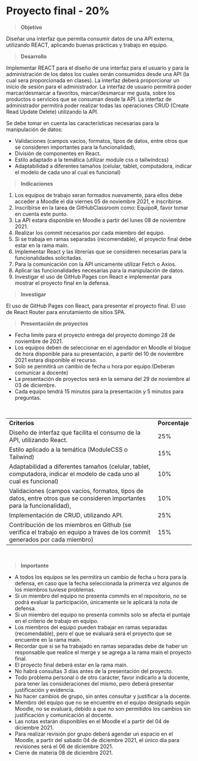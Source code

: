 # Proyecto final - 20% 

> **Objetivo**

Diseñar una interfaz que permita consumir datos de una API externa, utilizando REACT, aplicando buenas prácticas y trabajo en equipo. 

> **Desarrollo** 

Implementar REACT  para el diseño de una interfaz para el usuario y para la administración de los datos los cuales serán consumidos desde una API (la cual sera proporcionada en clases). 
La interfaz deberá proporcionar un inicio de sesión para el administrador.
La interfaz de usuario permitirá poder marcar/desmarcar a favoritos, marcar/desmarcar me gusta, sobre los productos o servicios que se consuman desde la API. 
La interfaz de administrador permitirá poder realizar todas las operaciones CRUD (Create Read Update Delete)  utilizando la API. 


Se debe tomar en cuenta las características necesarias para la manipulación de datos: 
* Validaciones (campos vacíos, formatos, tipos de datos, entre otros que se consideren importantes para la funcionalidad), 
* División de componentes en React. 
* Estilo adaptado a la temática (utilizar module css o tailwindcss)
* Adaptabilidad a diferentes tamaños (celular, tablet, computadora, indicar el modelo de cada uno al cual es funcional) 


> **Indicaciones**

1. Los equipos de trabajo seran formados nuevamente, para ellos debe acceder a Moodle el dia viernes 05 de noviembre 2021, e inscribirse.
2. Inscribirse en la tarea de GitHubClassroom como: Equipo#, favor tomar en cuenta este punto.
3. La API estara disponible en Moodle a partir del lunes 08 de noviembre 2021.
4. Realizar los commit necesarios por cada miembro del equipo. 
5. Si se trabaja en ramas separadas (recomendable), el proyecto final debe estar en la rama main.
6. Implementar React y las librerías que se consideren necesarias para la funcionalidades solicitadas.
7. Para la comunicación con la API unicamente utilizar Fetch o Axios.
8. Aplicar las funcionalidades necesarias para la manipulación de datos. 
9. Investigar el uso de GitHub Pages con React e implementar para mostrar el proyecto final en la defensa. 


> **Investigar**

El uso de GitHub Pages con React, para presentar el proyecto final. 
El uso de React Router para enrutamiento de sitios SPA.

> **Presentación de proyectos**

* Fecha limite para el proyecto entrega del proyecto domingo 28 de   noviembre de 2021.
* Los equipos deben de seleccionar en el agendador en Moodle el bloque de hora disponible para su presentación, a partir del 10 de noviembre 2021 estara disponible el recurso.
* Solo se permitirá un cambio de fecha u hora por equipo.(Deberan comunicar a docente)
* La presentación de proyectos será en la semana del 29 de noviembre al 03 de diciembre.
* Cada equipo tendrá 15 minutos para la presentación y 5 minutos para preguntas. 

<br />

<table>
  <tr>
   <td><strong>Criterios</strong>
   </td>
   <td><strong>Porcentaje</strong>
   </td>
  </tr>
  <tr>
   <td>Diseño de interfaz que facilita el consumo de la API, utilizando React. 
   </td>
   <td>25%
   </td>
  </tr>
  <tr>
   <td>Estilo aplicado a la temática (ModuleCSS o Tailwind)
   </td>
   <td>15%
   </td>
  </tr>
  <tr>
   <td>Adaptabilidad a diferentes tamaños (celular, tablet, computadora, indicar el modelo de cada uno al cual es funcional)
   </td>
   <td>10%
   </td>
  </tr>
  <tr>
   <td>Validaciones (campos vacíos, formatos, tipos de datos, entre otros que se consideren importantes para la funcionalidad),
   </td>
   <td>10%
   </td>
  </tr>
  <tr>
   <td>Implementación de CRUD, utilizando API.
   </td>
   <td>25%
   </td>
  </tr>
  <tr>
   <td>Contribución de los miembros en Github (se verifica el trabajo en equipo a traves de los commit generados por cada miembro)
   </td>
   <td>15% 
   </td>
  </tr>
</table>

<br/>

> **Importante**

* A todos los equipos se les permitira un cambio de fecha u hora para la defensa, en caso que la fecha seleccionada la primerza vez algunos de los miembros tuviese problemas.
* Si un miembro del equipo no presenta commits en el repositorio, no se podrá evaluar la participación, únicamente se le aplicará la nota de defensa. 
* Si un miembro del equipo no presenta commits solo se afecta el puntaje en el criterio de trabajo en equipo. 
* Los miembros del equipo pueden trabajar en ramas separadas (recomendable), pero el que se evaluará será el proyecto que se encuentre en la rama main. 
* Recordar que si se ha trabajado en ramas separadas debe de haber un responsable que realice el merge y se agrega a la rama main el proyecto final.
* El proyecto final deberá estar en la rama main.  
* No habrá consultas 3 días antes de la presentación del proyecto. 
* Todo problema personal o de otro carácter, favor indicarlo a la docente, para tener las consideraciones del mismo, pero deberá presentar justificación y evidencia. 
* No hacer cambios de grupo, sin antes consultar y justificar a la docente. 
* Miembro del equipo que no se encuentre en el equipo designado según Moodle, no se evaluará, debido a que no son permitidos los cambios sin justificación y comunicación al docente. 
* Las notas estarán disponibles en el Moodle el a partir del 04 de diciembre 2021. 
* Para realizar revisión por grupo deberá agendar un espacio en el Moodle, a partir del sabado 04 de diciembre 2021, el único día para revisiones será el 06 de diciembre 2021. 
* Cierre de materia 08 de diciembre 2021. 